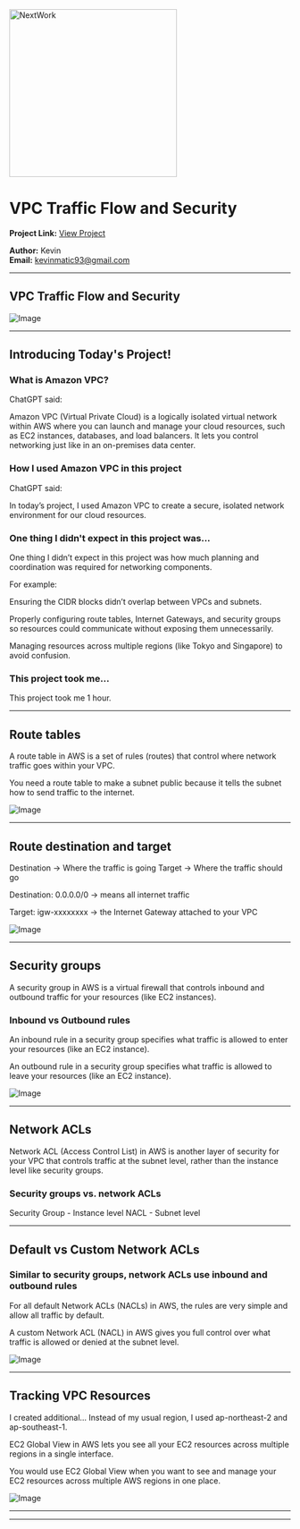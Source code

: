 <img src="https://cdn.prod.website-files.com/677c400686e724409a5a7409/6790ad949cf622dc8dcd9fe4_nextwork-logo-leather.svg" alt="NextWork" width="300" />

# VPC Traffic Flow and Security

**Project Link:** [View Project](http://learn.nextwork.org/projects/aws-networks-security)

**Author:** Kevin  
**Email:** kevinmatic93@gmail.com

---

## VPC Traffic Flow and Security

![Image](http://learn.nextwork.org/positive_azure_mysterious_prune/uploads/aws-networks-security_92b0b0b4)

---

## Introducing Today's Project!

### What is Amazon VPC?

ChatGPT said:

Amazon VPC (Virtual Private Cloud) is a logically isolated virtual network within AWS where you can launch and manage your cloud resources, such as EC2 instances, databases, and load balancers. It lets you control networking just like in an on-premises data center.

### How I used Amazon VPC in this project

ChatGPT said:

In today’s project, I used Amazon VPC to create a secure, isolated network environment for our cloud resources.

### One thing I didn't expect in this project was...

One thing I didn’t expect in this project was how much planning and coordination was required for networking components.

For example:

Ensuring the CIDR blocks didn’t overlap between VPCs and subnets.

Properly configuring route tables, Internet Gateways, and security groups so resources could communicate without exposing them unnecessarily.

Managing resources across multiple regions (like Tokyo and Singapore) to avoid confusion.

### This project took me...

This project took me 1 hour. 

---

## Route tables

A route table in AWS is a set of rules (routes) that control where network traffic goes within your VPC.

You need a route table to make a subnet public because it tells the subnet how to send traffic to the internet.

![Image](http://learn.nextwork.org/positive_azure_mysterious_prune/uploads/aws-networks-security_0a07b191)

---

## Route destination and target

Destination → Where the traffic is going
Target → Where the traffic should go

Destination: 0.0.0.0/0 → means all internet traffic

Target: igw-xxxxxxxx → the Internet Gateway attached to your VPC

![Image](http://learn.nextwork.org/positive_azure_mysterious_prune/uploads/aws-networks-security_0a07b191)

---

## Security groups

A security group in AWS is a virtual firewall that controls inbound and outbound traffic for your resources (like EC2 instances).

### Inbound vs Outbound rules

An inbound rule in a security group specifies what traffic is allowed to enter your resources (like an EC2 instance).

An outbound rule in a security group specifies what traffic is allowed to leave your resources (like an EC2 instance).

![Image](http://learn.nextwork.org/positive_azure_mysterious_prune/uploads/aws-networks-security_92b0b0b4)

---

## Network ACLs

Network ACL (Access Control List) in AWS is another layer of security for your VPC that controls traffic at the subnet level, rather than the instance level like security groups.

### Security groups vs. network ACLs

Security Group - Instance level
NACL - Subnet level

---

## Default vs Custom Network ACLs

### Similar to security groups, network ACLs use inbound and outbound rules

For all default Network ACLs (NACLs) in AWS, the rules are very simple and allow all traffic by default. 

A custom Network ACL (NACL) in AWS gives you full control over what traffic is allowed or denied at the subnet level.

![Image](http://learn.nextwork.org/positive_azure_mysterious_prune/uploads/aws-networks-security_4faeb056)

---

## Tracking VPC Resources

I created additional... Instead of my usual region, I used  ap-northeast-2 and ap-southeast-1. 



EC2 Global View in AWS lets you see all your EC2 resources across multiple regions in a single interface.

You would use EC2 Global View when you want to see and manage your EC2 resources across multiple AWS regions in one place.

![Image](http://learn.nextwork.org/positive_azure_mysterious_prune/uploads/aws-networks-security_b03ea6162)

---

---
